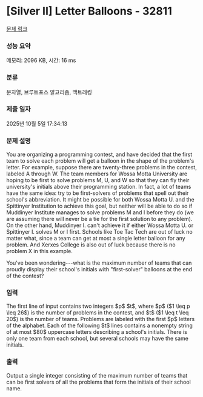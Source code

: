 # [Silver II] Letter Balloons - 32811 

[문제 링크](https://www.acmicpc.net/problem/32811) 

### 성능 요약

메모리: 2096 KB, 시간: 16 ms

### 분류

문자열, 브루트포스 알고리즘, 백트래킹

### 제출 일자

2025년 10월 5일 17:34:13

### 문제 설명

<p>You are organizing a programming contest, and have decided that the first team to solve each problem will get a balloon in the shape of the problem's letter. For example, suppose there are twenty-three problems in the contest, labeled A through W. The team members for Wossa Motta University are hoping to be first to solve problems M, U, and W so that they can fly their university's initials above their programming station. In fact, a lot of teams have the same idea: try to be first-solvers of problems that spell out their school's abbreviation. It might be possible for both Wossa Motta U. and the Spittinyer Institution to achieve this goal, but neither will be able to do so if Muddinyer Institute manages to solve problems M and I before they do (we are assuming there will never be a tie for the first solution to any problem). On the other hand, Muddinyer I. can't achieve it if either Wossa Motta U. or Spittinyer I. solves M or I first. Schools like Toe Tac Tech are out of luck no matter what, since a team can get at most a single letter balloon for any problem. And Xerxes College is also out of luck because there is no problem X in this example.</p>

<p>You've been wondering---what is the maximum number of teams that can proudly display their school's initials with "first-solver" balloons at the end of the contest?</p>

### 입력 

 <p>The first line of input contains two integers $p$ $t$, where $p$ ($1 \leq p \leq 26$) is the number of problems in the contest, and $t$ ($1 \leq t \leq 20$) is the number of teams. Problems are labeled with the first $p$ letters of the alphabet. Each of the following $t$ lines contains a nonempty string of at most $80$ uppercase letters describing a school's initials. There is only one team from each school, but several schools may have the same initials.</p>

### 출력 

 <p>Output a single integer consisting of the maximum number of teams that can be first solvers of all the problems that form the initials of their school name.</p>

